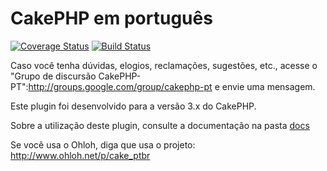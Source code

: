 # CakePHP em português

[![Coverage Status](https://coveralls.io/repos/pedro-stanaka/cake_ptbr/badge.svg?branch=3.0)](https://coveralls.io/r/pedro-stanaka/cake_ptbr?branch=3.0)
[![Build Status](https://travis-ci.org/pedro-stanaka/cake_ptbr.svg?branch=3.0)](https://travis-ci.org/pedro-stanaka/cake_ptbr)

Caso você tenha dúvidas, elogios, reclamações, sugestões, etc., acesse o
"Grupo de discursão CakePHP-PT":http://groups.google.com/group/cakephp-pt e envie uma mensagem.

Este plugin foi desenvolvido para a versão 3.x do CakePHP.

Sobre a utilização deste plugin, consulte a documentação na pasta [docs](docs/)

Se você usa o Ohloh, diga que usa o projeto: http://www.ohloh.net/p/cake_ptbr

